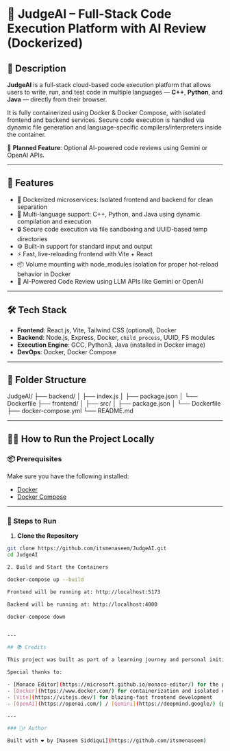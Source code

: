 # 🧠 JudgeAI – Full-Stack Code Execution Platform with AI Review (Dockerized)

## 📘 Description

**JudgeAI** is a full-stack cloud-based code execution platform that allows users to write, run, and test code in multiple languages — **C++**, **Python**, and **Java** — directly from their browser.

It is fully containerized using Docker & Docker Compose, with isolated frontend and backend services. Secure code execution is handled via dynamic file generation and language-specific compilers/interpreters inside the container.

🚀 **Planned Feature**: Optional AI-powered code reviews using Gemini or OpenAI APIs.

---

## 🚀 Features

- 🐳 Dockerized microservices: Isolated frontend and backend for clean separation  
- 🧠 Multi-language support: C++, Python, and Java using dynamic compilation and execution  
- 🔒 Secure code execution via file sandboxing and UUID-based temp directories  
- ⚙️ Built-in support for standard input and output  
- ⚡ Fast, live-reloading frontend with Vite + React  
- 📦 Volume mounting with node_modules isolation for proper hot-reload behavior in Docker  
- 🤖 AI-Powered Code Review using LLM APIs like Gemini or OpenAI  

---

## 🛠 Tech Stack

- **Frontend**: React.js, Vite, Tailwind CSS (optional), Docker  
- **Backend**: Node.js, Express, Docker, `child_process`, UUID, FS modules  
- **Execution Engine**: GCC, Python3, Java (installed in Docker image)  
- **DevOps**: Docker, Docker Compose

---

## 📁 Folder Structure

JudgeAI/
├── backend/
│ ├── index.js
│ ├── package.json
│ └── Dockerfile
├── frontend/
│ ├── src/
│ ├── package.json
│ └── Dockerfile
├── docker-compose.yml
└── README.md



---

## 🧑‍💻 How to Run the Project Locally

### 📦 Prerequisites

Make sure you have the following installed:

- [Docker](https://www.docker.com/)
- [Docker Compose](https://docs.docker.com/compose/)

---

### 🚀 Steps to Run

1. **Clone the Repository**

```bash
git clone https://github.com/itsmenaseem/JudgeAI.git
cd JudgeAI

2. Build and Start the Containers

docker-compose up --build

Frontend will be running at: http://localhost:5173

Backend will be running at: http://localhost:4000

docker-compose down


---

## 📚 Credits

This project was built as part of a learning journey and personal initiative to understand secure cloud-based code execution.

Special thanks to:

- [Monaco Editor](https://microsoft.github.io/monaco-editor/) for the powerful in-browser code editor  
- [Docker](https://www.docker.com/) for containerization and isolated code execution  
- [Vite](https://vitejs.dev/) for blazing-fast frontend development  
- [OpenAI](https://openai.com/) / [Gemini](https://deepmind.google/) (planned) for future AI code reviews  

---

### 🙋‍♂️ Author

Built with ❤️ by [Naseem Siddiqui](https://github.com/itsmenaseem)
